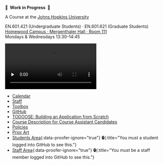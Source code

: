 **🚧  Work in Progress  🚧**

A Course at the [Johns Hopkins University](https://www.jhu.edu)

EN.601.421 (Undergraduate Students) · EN.601.621 (Graduate Students)  
[Homewood Campus · Mergenthaler Hall · Room 111](https://www.jhu.edu/maps-directions/campus-map/)  
Mondays & Wednesdays 13:30–14:45

<video src="https://archive.org/download/jhu-oose/welcome-to-oose.mp4" controls preload="none"></video>

- [Calendar](/calendar)
- [Staff](/staff)
- [Toolbox](/toolbox)
- [GitHub](https://github.com/jhu-oose)
- [TODOOSE: Building an Application from Scratch](/todoose)
- [Course Description for Course Assistant Candidates](/course-description-for-course-assistant-candidates)
- [Policies](/policies)
- [Prior Art](/prior-art)
- [Students Area](https://github.com/jhu-oose/2019-students){:data-proofer-ignore="true"} **🔒**{:title="You must a student logged into GitHub to see this."}
- [Staff Area](https://github.com/jhu-oose/2019-staff){:data-proofer-ignore="true"} **🔒**{:title="You must be a staff member logged into GitHub to see this."}
